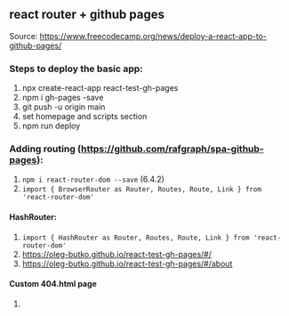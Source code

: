 ﻿


## react router + github pages 

Source: https://www.freecodecamp.org/news/deploy-a-react-app-to-github-pages/


### Steps to deploy the basic app:

1. npx create-react-app react-test-gh-pages
2. npm i gh-pages -save 
3. git push -u origin main
4. set homepage and scripts section
5. npm run deploy

### Adding routing (https://github.com/rafgraph/spa-github-pages):
1. `npm i react-router-dom --save` (6.4.2)
2. `import { BrowserRouter as Router, Routes, Route, Link } from 'react-router-dom'`

#### HashRouter:
1. `import { HashRouter as Router, Routes, Route, Link } from 'react-router-dom'`
2. https://oleg-butko.github.io/react-test-gh-pages/#/
3. https://oleg-butko.github.io/react-test-gh-pages/#/about


#### Custom 404.html page 
1. 



